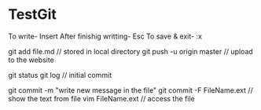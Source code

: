 TestGit
=======

To write- Insert
After finishig writting- Esc 
To save & exit- :x

git add file.md  // stored in local directory
git push -u origin master  // upload to the website

git status
git log  // initial commit

git commit -m "write new message in the file"
git commit -F FileName.ext  // show the text from file
vim FileName.ext  // access the file
